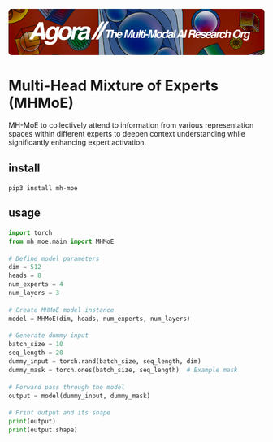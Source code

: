 [![Multi-Modality](agorabanner.png)](https://discord.gg/qUtxnK2NMf)

# Multi-Head Mixture of Experts (MHMoE)

MH-MoE to collectively attend to information from various representation
spaces within different experts to deepen context understanding while significantly enhancing expert activation. 

## install
`pip3 install mh-moe`


## usage
```python
import torch
from mh_moe.main import MHMoE

# Define model parameters
dim = 512
heads = 8
num_experts = 4
num_layers = 3

# Create MHMoE model instance
model = MHMoE(dim, heads, num_experts, num_layers)

# Generate dummy input
batch_size = 10
seq_length = 20
dummy_input = torch.rand(batch_size, seq_length, dim)
dummy_mask = torch.ones(batch_size, seq_length)  # Example mask

# Forward pass through the model
output = model(dummy_input, dummy_mask)

# Print output and its shape
print(output)
print(output.shape)
```